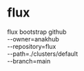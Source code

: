 # flux
flux bootstrap github \
  --owner=anakhub \
  --repository=flux \
  --path=./clusters/default \
  --branch=main
